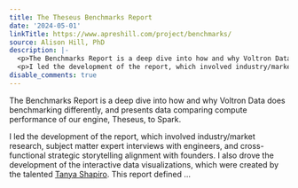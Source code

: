 ```yaml
---
title: The Theseus Benchmarks Report
date: '2024-05-01'
linkTitle: https://www.apreshill.com/project/benchmarks/
source: Alison Hill, PhD
description: |-
  <p>The Benchmarks Report is a deep dive into how and why Voltron Data does benchmarking differently, and presents data comparing compute performance of our engine, Theseus, to Spark.</p>
  <p>I led the development of the report, which involved industry/market research, subject matter expert interviews with engineers, and cross-functional strategic storytelling alignment with founders. I also drove the development of the interactive data visualizations, which were created by the talented <a href="https://www.tanyashapiro.com/" target="_blank" rel="noopener">Tanya Shapiro</a>. This report defined ...
disable_comments: true
---
```

<p>The Benchmarks Report is a deep dive into how and why Voltron Data does benchmarking differently, and presents data comparing compute performance of our engine, Theseus, to Spark.</p>
<p>I led the development of the report, which involved industry/market research, subject matter expert interviews with engineers, and cross-functional strategic storytelling alignment with founders. I also drove the development of the interactive data visualizations, which were created by the talented <a href="https://www.tanyashapiro.com/" target="_blank" rel="noopener">Tanya Shapiro</a>. This report defined ...